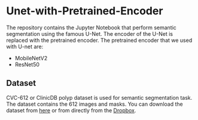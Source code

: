 # Unet-with-Pretrained-Encoder

The repository contains the Jupyter Notebook that perform semantic segmentation using the famous U-Net. The encoder of the U-Net is replaced with the pretrained encoder.
The pretrained encoder that we used with U-net are:
- MobileNetV2
- ResNet50

## Dataset
CVC-612 or ClinicDB polyp dataset is used for semantic segmentation task. The dataset contains the 612 images and masks. You can download the dataset from <a href="https://polyp.grand-challenge.org/CVCClinicDB/">here</a> or from directly from the <a href="https://www.dropbox.com/s/p5qe9eotetjnbmq/CVC-ClinicDB.rar?dl=0">Dropbox</a>.
